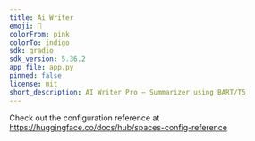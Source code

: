 ```yaml
---
title: Ai Writer
emoji: 🚀
colorFrom: pink
colorTo: indigo
sdk: gradio
sdk_version: 5.36.2
app_file: app.py
pinned: false
license: mit
short_description: AI Writer Pro – Summarizer using BART/T5
---
```


Check out the configuration reference at https://huggingface.co/docs/hub/spaces-config-reference
